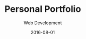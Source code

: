 ---
title: Personal Portfolio
subtitle: Web Development
tag: project
layout: default
modal-id: 6
date: 2016-08-01
imgtype: picture
img: portfolio.png
thumbnail: portfolio-thumbnail.png
alt: image-alt
project-date: August 2016
client: Free Code Camp
category: Web Development
description: The personal portfolio pen was created for a challenge/project assigned by the Free Code Camp online bootcamp. It helped me learn a little more about how to layout a page, especially using HTML5 semantic tags. I utilized the Jade templating language to simplify the development and layout process. 
demo: https://codepen.io/schillingjerrid/full/YWjBEO/
technologies: HTML/Jade, CSS

---